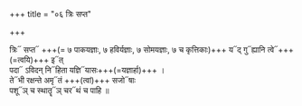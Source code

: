 +++
title = "०६ त्रिः सप्त"

+++

त्रिः᳓ सप्त᳓ +++(= ७ पाकयज्ञाः, ७ हविर्यज्ञाः, ७ सोमयज्ञाः, ७ च कृत्तिकाः)+++ य᳓द् गु᳓ह्यानि त्वे᳓+++(=त्वयि)+++ इ᳓त्  
पदा᳓ ऽविदन् नि᳓हिता यज्ञि᳓यासः+++(=यज्ञार्हा)+++ ।  
ते᳓भी रक्षन्ते अमृ᳓तं +++(त्वां)+++ सजो᳓षाः  
पशू᳓ञ् च स्थातॄ᳓ञ् चर᳓थं च पाहि ॥